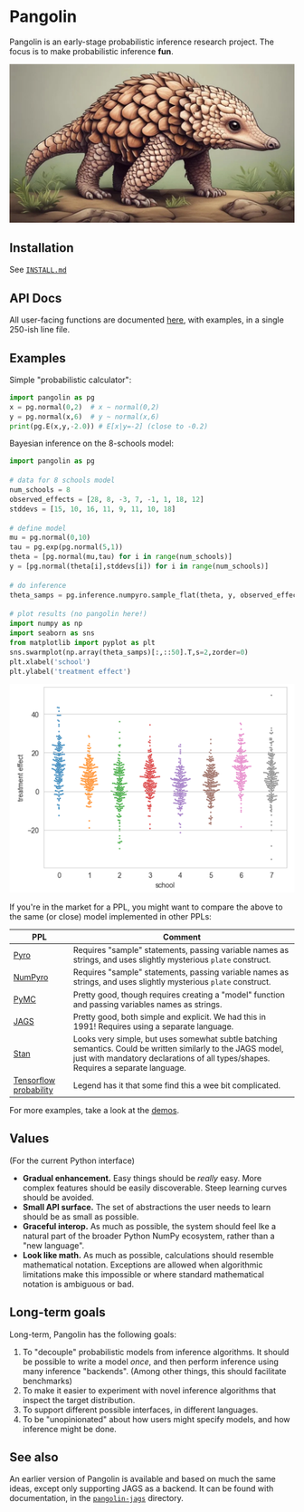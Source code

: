 # Pangolin

Pangolin is an early-stage probabilistic inference research project. The focus is to make probabilistic inference **fun**.

![pangolin](pangolin.jpg)

## Installation

See [`INSTALL.md`](INSTALL.md)

## API Docs

All user-facing functions are documented [here](API.md), with examples, in a single 250-ish line file.

## Examples

Simple "probabilistic calculator":

```python
import pangolin as pg
x = pg.normal(0,2)  # x ~ normal(0,2)
y = pg.normal(x,6)  # y ~ normal(x,6)
print(pg.E(x,y,-2.0)) # E[x|y=-2] (close to -0.2)
```

Bayesian inference on the 8-schools model:

```python
import pangolin as pg

# data for 8 schools model
num_schools = 8
observed_effects = [28, 8, -3, 7, -1, 1, 18, 12]
stddevs = [15, 10, 16, 11, 9, 11, 10, 18]

# define model
mu = pg.normal(0,10)
tau = pg.exp(pg.normal(5,1))
theta = [pg.normal(mu,tau) for i in range(num_schools)]
y = [pg.normal(theta[i],stddevs[i]) for i in range(num_schools)]

# do inference
theta_samps = pg.inference.numpyro.sample_flat(theta, y, observed_effects)

# plot results (no pangolin here!)
import numpy as np
import seaborn as sns
from matplotlib import pyplot as plt
sns.swarmplot(np.array(theta_samps)[:,::50].T,s=2,zorder=0)
plt.xlabel('school')
plt.ylabel('treatment effect')
```

![](8schools_plot.png)

If you're in the market for a PPL, you might want to compare the above to the same (or close) model implemented in other PPLs:


| PPL | Comment                                                                                                                                                                                           |
|---|---------------------------------------------------------------------------------------------------------------------------------------------------------------------------------------------------|
| [Pyro](https://forum.pyro.ai/t/hierarchical-models-and-eight-schools-example/362) | Requires "sample" statements, passing variable names as strings, and uses slightly mysterious `plate` construct.                                                                                  |
| [NumPyro](https://github.com/pyro-ppl/numpyro?tab=readme-ov-file#a-simple-example---8-schools) | Requires "sample" statements, passing variable names as strings, and uses slightly mysterious `plate` construct.                                                                                  |
| [PyMC](https://github.com/stan-dev/posteriordb/issues/117#issuecomment-567552694) | Pretty good, though requires creating a "model" function and passing variables names as strings.                                                                                                  | 
| [JAGS](https://rstudio-pubs-static.s3.amazonaws.com/15236_9bc0cd0966924b139c5162d7d61a2436.html)  | Pretty good, both simple and explicit. We had this in 1991! Requires using a separate language.                                                                                                   |
| [Stan](https://www.maths.usyd.edu.au/u/jormerod/Workshop/Example1/Example1.html#:~:text=school_model3)  | Looks very simple, but uses somewhat subtle batching semantics. Could be written similarly to the JAGS model, just with mandatory declarations of all types/shapes. Requires a separate language. |
| [Tensorflow probability](https://www.tensorflow.org/probability/examples/Eight_Schools) | Legend has it that some find this a wee bit complicated.                                                                                                                                          |

For more examples, take a look at the [demos](demos/).

## Values

(For the current Python interface)

* **Gradual enhancement.** Easy things should be *really* easy. More complex features should be easily discoverable. Steep learning curves should be avoided.
* **Small API surface.** The set of abstractions the user needs to learn should be as small as possible.
* **Graceful interop.** As much as possible, the system should feel lke a natural part of the broader Python NumPy ecosystem, rather than a "new language".
* **Look like math.** As much as possible, calculations should resemble mathematical notation. Exceptions are allowed when algorithmic limitations make this impossible or where standard mathematical notation is ambiguous or bad.

## Long-term goals

Long-term, Pangolin has the following goals:

1. To "decouple" probabilistic models from inference algorithms. It should be possible to write a model *once*, and then perform inference using many inference "backends". (Among other things, this should facilitate benchmarks)
2. To make it easier to experiment with novel inference algorithms that inspect the target distribution. 
3. To support different possible interfaces, in different languages.
4. To be "unopinionated" about how users might specify models, and how inference might be done.


## See also

An earlier version of Pangolin is available and based on much the same ideas, except only supporting JAGS as a backend. It can be found with documentation, in the 
[`pangolin-jags`](pangolin-jags) directory.
